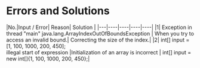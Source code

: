 # Errors and Solutions
|No.|Input / Error| Reason| Solution |
|---|----|----|----|----|
|1| Exception in thread "main" java.lang.ArrayIndexOutOfBoundsException | When you try to access an invalid bound.| Correcting the size of the index.|
|2| int[] input =[1, 100, 1000, 200, 450]; <br>  illegal start of expression |Initialization of an array is incorrect | int[] input = new int[]{1, 100, 1000, 200, 450};|
